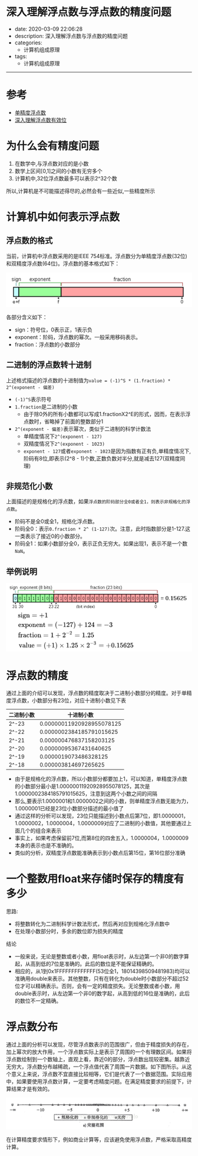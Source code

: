 #   深入理解浮点数与浮点数的精度问题
+ date: 2020-03-09 22:06:28
+ description: 深入理解浮点数与浮点数的精度问题
+ categories:
  - 计算机组成原理
+ tags:
  - 计算机组成原理
---
#   参考
+   [单精度浮点数](https://zh.wikipedia.org/wiki/%E5%96%AE%E7%B2%BE%E5%BA%A6%E6%B5%AE%E9%BB%9E%E6%95%B8)
+   [深入理解浮点数有效位](https://blog.csdn.net/dreamer2020/article/details/24158303)

#   为什么会有精度问题
1.  在数学中,与浮点数对应的是小数
2.  数学上区间[0,1]之间的小数有无穷多个
3.  计算机中,32位浮点数最多可以表示2^32个数

所以,计算机是不可能描述得尽的,必然会有一些近似,一些精度所示


#   计算机中如何表示浮点数

##  浮点数的格式
当前，计算机中浮点数采用的是IEEE 754标准。浮点数分为单精度浮点数(32位)和双精度浮点数(64位)。浮点数的基本格式如下：

![](../images/2020/03/20200309019.png)


各部分含义如下：
+   sign：符号位，0表示正，1表示负
+   exponent：阶码，浮点数的幂次。一般采用移码表示。
+   fraction：浮点数的小数部分

##  二进制的浮点数转十进制
上述格式描述的浮点数的十进制值为`value = (-1)^S * (1.fraction) * 2^(exponent - 偏差)`
+   `(-1)^S`表示符号
+   `1.fraction`是二进制的小数
    -   由于除0外的所有小数都可以写成1.fractionX2^E的形式，因而，在表示浮点数时，省略掉了前面的整数部分1
+   `2^(exponent - 偏差)`表示幂次，类似于二进制的科学计数法
    -   单精度情况下`2^(exponent - 127)`
    -   双精度情况下`2^(exponent - 1023)`
    -   `exponent - 127`或者`exponent - 1023`是因为指数有正有负,单精度情况下,阶码有8位,即表示(2^8 - 1)个数,正数负数对半分,就是减去127(双精度同理)

##  非规范化小数
上面描述的是规格化的浮点数，如果`浮点数的阶码部分全0或者全1，则表示非规格化的浮点数`。
+   阶码不是全0或全1，规格化浮点数。
+   阶码全0：表示`0.fraction * 2^ (1-127)`次。注意，此时指数部分是1-127.这一类表示了接近0的小数部分。
+   阶码全1：如果小数部分全0，表示正负无穷大。如果出现1，表示不是一个数`NaN`。

##  举例说明

![](../images/2020/03/20200309020.png)


#   浮点数的精度
通过上面的介绍可以发现，浮点数的精度取决于二进制小数部分的精度。对于单精度浮点数，小数部分有23位，对应十进制小数见下表

|二进制小数|十进制小数|
|----|----|
|2^-23| 0.00000011920928955078125|
|2^-22| 0.0000002384185791015625|
|2^-21| 0.000000476837158203125|
|2^-20| 0.00000095367431640625|
|2^-19| 0.0000019073486328125|
|2^-18| 0.000003814697265625|

+   由于是规格化的浮点数，所以小数部分都要加上1，可以知道，单精度浮点数的小数部分最小是1.00000011920928955078125，其次是1.0000002384185791015625，注意到这两个小数之间的间隔
+   那么,要表示1.0000001和1.0000002之间的小数，则单精度浮点数无能为力，1.0000001已经是23位小数部分描述的最小值了
+   通过这样的分析可以发现，23位只能描述到小数点后第7位，即1.0000001，1.0000002，1.0000004，1.0000009对应了二进制的小数值，其他要通过上面几个的组合来表示
+   事实上，如果考虑保留前7位,而第8位的四舍五入，1.0000004，1.0000009本身的表示也是不准确的。
+   类似的分析，双精度浮点数能准确表示到小数点后第15位，第16位部分准确

#   一个整数用float来存储时保存的精度有多少
思路:
+   将整数转化为二进制科学计数法形式，然后再对应到规格化浮点数中
+   在处理小数部分时，多余的数位即为损失的精度

结论
+   一般来说，无论是整数或者小数，用float表示时，从左边第一个非0的数字算起，从高到低的7位是准确的。此后的数位是不能保证精确的。
+   相应的，从1到0x1FFFFFFFFFFFFF(53位全1，18014398509481983)均可以准确用double来表示。其他整数，只有在转化为double时小数部分不超过52位才可以精确表示。否则，会有一定的精度损失。无论整数或者小数，用double表示时，从左边第一个非0的数字起，从高到低的16位是准确的，此后的数位不一定精确。

#   浮点数分布
通过上面的分析可以发现，尽管浮点数表示的范围很广，但由于精度损失的存在，加上幂次的放大作用，一个浮点数实际上是表示了周围的一个有理数区间。如果将浮点数绘制到一个数轴上，直观上看，靠近0的部分，浮点数出现较密集。越靠近无穷大，浮点数分布越稀疏，一个浮点值代表了周围一片数据。如下图所示。从这个意义上来说，浮点数不宜直接比较相等，它们是代表了一个数据范围。实际应用中，如果要使用浮点数计算，一定要考虑精度问题。在满足精度要求的前提下，计算结果才是有效的。 

![](../images/2020/03/20200309021.png)

在计算精度要求情形下，例如商业计算等，应该避免使用浮点数，严格采取高精度计算。

